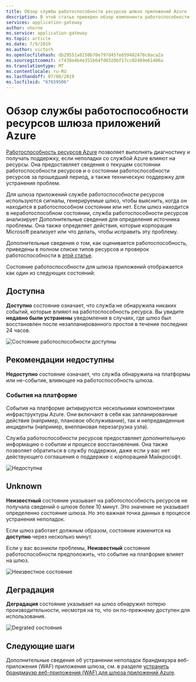 ```yaml
---
title: Обзор службы работоспособности ресурсов шлюза приложений Azure
description: В этой статье приведен обзор компонента работоспособности ресурсов для шлюза приложений Azure
services: application-gateway
author: vhorne
ms.service: application-gateway
ms.topic: article
ms.date: 7/9/2019
ms.author: victorh
ms.openlocfilehash: db29551a8150b70e797d45fe659482470c8aca2a
ms.sourcegitcommit: cf438e4b4e351b64fd0320bf17cc02489e61406a
ms.translationtype: MT
ms.contentlocale: ru-RU
ms.lasthandoff: 07/08/2019
ms.locfileid: "67659506"
---
```

# <a name="azure-application-gateway-resource-health-overview"></a>Обзор службы работоспособности ресурсов шлюза приложений Azure

[Работоспособность ресурсов Azure](../service-health/resource-health-overview.md) позволяет выполнять диагностику и получать поддержку, если неполадки со службой Azure влияют на ресурсы. Она предоставляет сведения о текущем состоянии работоспособности ресурсов и о состоянии работоспособности ресурсов за прошедший период, а также техническую поддержку для устранения проблем.

Для шлюза приложений службе работоспособности ресурсов используются сигналы, генерируемые шлюз, чтобы выяснить, когда он находится в работоспособном состоянии или нет. Если шлюз находится в неработоспособном состоянии, служба работоспособности ресурсов анализирует Дополнительные сведения для определения источника проблемы. Она также определяет действия, которые корпорация Microsoft реализует или что делать, чтобы исправить эту проблему.

Дополнительные сведения о том, как оценивается работоспособность, приведены в полном списке типов ресурсов и проверок работоспособности в [этой статье](../service-health/resource-health-checks-resource-types.md#microsoftnetworkapplicationgateways).


Состояние работоспособности для шлюза приложений отображается как один из следующих состояний:

## <a name="available"></a>Доступна

**Доступно** состояние означает, что служба не обнаружила никаких событий, которые влияют на работоспособность ресурса. Вы увидите **недавно были устранены** уведомления в случаях, где шлюз был восстановлен после незапланированного простоя в течение последних 24 часов.

![Состояние работоспособности доступны](media/resource-health-overview/available-full.png)

## <a name="unavailable"></a>Рекомендации недоступны

**Недоступно** состояние означает, что служба обнаружила на платформы или не-событие, влияющее на работоспособность шлюза.

### <a name="platform-events"></a>События на платформе

События на платформе активируются несколькими компонентами инфраструктуры Azure. Они включают в себя как запланированные действия (например, плановое обслуживание), так и непредвиденные инциденты (например, внеплановая перезагрузка узла).

Служба работоспособности ресурсов предоставляет дополнительную информацию о событии и процессе восстановления. Она также позволяет обратиться в службу поддержки, даже если у вас нет действующего соглашения о поддержке с корпорацией Майкрософт.

![Недоступна](media/resource-health-overview/unavailable.png)

## <a name="unknown"></a>Unknown

**Неизвестный** состояние указывает на работоспособность ресурсов не получала сведений о шлюзе более 10 минут. Это значение не указывает определенно состояние шлюза. Но это важная точка данных в процессе устранения неполадок.

Если шлюз работает должным образом, состояние изменится на **доступно** через несколько минут.

Если у вас возникли проблемы, **Неизвестный** состояние работоспособности предположить, что событие на платформе влияет на шлюз.

![Неизвестное состояние](media/resource-health-overview/unknown.png)

## <a name="degraded"></a>Деградация

**Деградация** состояние указывает на шлюз обнаружил потерю производительности, несмотря на то, что он по-прежнему доступен для использования.

![Degrated состояния](media/resource-health-overview/degraded.png)

## <a name="next-steps"></a>Следующие шаги

Дополнительные сведения об устранении неполадок брандмауэра веб-приложения (WAF) приложения шлюза, см. в разделе [устранить брандмауэр веб-приложения (WAF) для шлюза приложений Azure](web-application-firewall-troubleshoot.md).